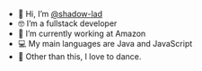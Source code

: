 - 👋 Hi, I’m [@shadow-lad](https://github.com/shadow-lad)
- 🤓 I’m a fullstack developer
- 💪 I’m currently working at Amazon
- 💻 My main languages are Java and JavaScript
- 🕺 Other than this, I love to dance.

<!---
shadow-lad/shadow-lad is a ✨ special ✨ repository because its `README.md` (this file) appears on your GitHub profile.
You can click the Preview link to take a look at your changes.
--->

